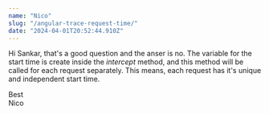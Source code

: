 ```yaml
---
name: "Nico"
slug: "/angular-trace-request-time/"
date: "2024-04-01T20:52:44.910Z"
---
```

Hi Sankar,
that&#x27;s a good question and the anser is no. The variable for the start time is create inside the *intercept* method, and this method will be called for each request separately. This means, each request has it&#x27;s unique and independent start time.

Best  
Nico
